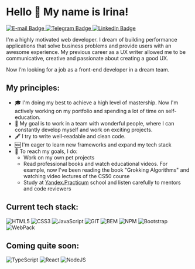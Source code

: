 # Hello 👋 My name is Irina!

<div id="badges">
  <a href="mailto:irinasfv19@gmail.com">
    <img src="https://img.shields.io/badge/-E--mail-red?style=flat-square&logo=Gmail&logoColor=white" alt="E-mail Badge"/>
  </a>
  <a href="https://t.me/irinasfv">
    <img src="https://img.shields.io/badge/-Telegram-black?style=flat-square&logo=Telegram&logoColor=white" alt="Telegram Badge"/>
  </a>
  <a href="https://www.linkedin.com/in/irene-safarova/">
    <img src="https://img.shields.io/badge/LinkedIn-blue?style=flat-square&logo=linkedin&logoColor=white" alt="LinkedIn Badge"/>
  </a>
</div>

I'm a highly motivated web developer. I dream of building performance applications that solve business problems and provide users with an awesome experience. My previous career as a UX writer allowed me to be communicative, creative and passionate about creating a good UX. 

Now I’m looking for a job as a front-end developer in a dream team.

## My principles:

* 🎓 I'm doing my best to achieve a high level of mastership. Now I'm actively working on my portfolio and spending a lot of time on self-education.
* 🎯 My goal is to work in a team with wonderful people, where I can constantly develop myself and work on exciting projects.
* 🖋 I try to write well-readable and clean code.
* 🆕 I'm eager to learn new frameworks and expand my tech stack
* 📌 To reach my goals, I do:
  * Work on my own pet projects
  * Read professional books and watch educational videos. For example, now I've been reading the book "Grokking Algorithms" and watching video lectures of the CS50 course
  * Study at [Yandex.Practicum](https://practicum.com/) school and listen carefully to mentors and code reviewers
  <!-- * [I solve problems on CodeWars](https://www.codewars.com/users/IreneSfv) -->
  
## Current tech stack:

<div id="stackBadges">
   <img src="https://img.shields.io/badge/-HTML5-red?style=for-the-badge&logo=HTML5&logoColor=white" alt="HTML5"/>
   <img src="https://img.shields.io/badge/-CSS3-blue?style=for-the-badge&logo=CSS3&logoColor=white" alt="CSS3"/>
   <img src="https://img.shields.io/badge/-JavaScript-yellow?style=for-the-badge&logo=JavaScript&logoColor=white" alt="JavaScript"/>
   <img src="https://img.shields.io/badge/-GIT-orange?style=for-the-badge&logo=Git&logoColor=white" alt="GIT"/>
   <img src="https://img.shields.io/badge/-BEM-black?style=for-the-badge" alt="BEM"/>
   <img src="https://img.shields.io/badge/-NPM-red?style=for-the-badge&logo=NPM&logoColor=white" alt="NPM"/>
   <img src="https://img.shields.io/badge/-Bootstrap-purple?style=for-the-badge&logo=Bootstrap&logoColor=white" alt="Bootstrap"/>
   <img src="https://img.shields.io/badge/-WebPack-blue?style=for-the-badge&logo=WebPack&logoColor=white" alt="WebPack"/>
</div>

## Coming quite soon:

<div id="soonBadges">
   <img src="https://img.shields.io/badge/-TypeScript-blue?style=for-the-badge&logo=TypeScript&logoColor=white" alt="TypeScript"/>
   <img src="https://img.shields.io/badge/-React-gray?style=for-the-badge&logo=React&logoColor=blue" alt="React"/>
   <img src="https://img.shields.io/badge/-NodeJS-green?style=for-the-badge" alt="NodeJS"/>
</div>

<!-- ## Some stats:
 
[![Irina Safarova's GitHub stats](https://github-readme-stats.vercel.app/api?username=IrinaSfv&theme=solarized-light)](https://github.com/IrinaSfv/github-readme-stats)
[![Top Langs](https://github-readme-stats.vercel.app/api/top-langs/?username=IrinaSfv&layout=compact&theme=solarized-light)](https://github.com/IrinaSfv/github-readme-stats)
 -->
